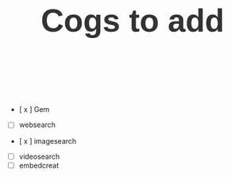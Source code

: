 <div align="center" style="font-size: 32px; font-family: Monserrat, sans-serif; color: #333; padding: 60px;">
  <h1>Cogs to add</h1>
</div> <br>

- [ x ] Gem

- [ ]  websearch
- [ x ] imagesearch
- [ ] videosearch
- [ ] embedcreat

